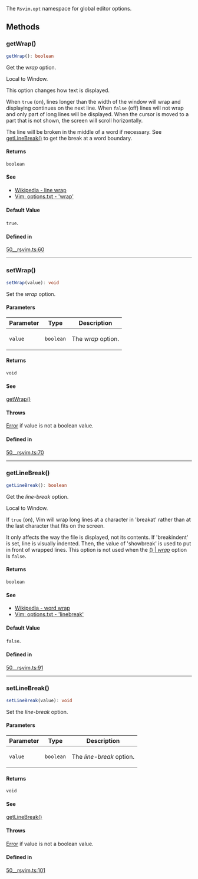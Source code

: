 The `Rsvim.opt` namespace for global editor options.

## Methods

### getWrap()

```ts
getWrap(): boolean
```

Get the _wrap_ option.

Local to Window.

This option changes how text is displayed.

When `true` (on), lines longer than the width of the window will wrap and
displaying continues on the next line. When `false` (off) lines will not wrap
and only part of long lines will be displayed. When the cursor is
moved to a part that is not shown, the screen will scroll horizontally.

The line will be broken in the middle of a word if necessary. See [getLineBreak()](RsvimOpt.md#getlinebreak)
to get the break at a word boundary.

#### Returns

`boolean`

#### See

 - [Wikipedia - line wrap](https://en.wikipedia.org/wiki/Line_wrap_and_word_wrap)
 - [Vim: options.txt - 'wrap'](https://vimhelp.org/options.txt.html#%27wrap%27)

#### Default Value

`true`.

#### Defined in

[50\_\_rsvim.ts:60](https://github.com/rsvim/rsvim/blob/71064d559cf34fd8e4f1a742d088269caba3c631/src/js/runtime/50__rsvim.ts#L60)

***

### setWrap()

```ts
setWrap(value): void
```

Set the _wrap_ option.

#### Parameters

<table>
<thead>
<tr>
<th>Parameter</th>
<th>Type</th>
<th>Description</th>
</tr>
</thead>
<tbody>
<tr>
<td>

`value`

</td>
<td>

`boolean`

</td>
<td>

The _wrap_ option.

</td>
</tr>
</tbody>
</table>

#### Returns

`void`

#### See

[getWrap()](RsvimOpt.md#getwrap)

#### Throws

[Error](https://developer.mozilla.org/docs/Web/JavaScript/Reference/Global_Objects/Error) if value is not a boolean value.

#### Defined in

[50\_\_rsvim.ts:70](https://github.com/rsvim/rsvim/blob/71064d559cf34fd8e4f1a742d088269caba3c631/src/js/runtime/50__rsvim.ts#L70)

***

### getLineBreak()

```ts
getLineBreak(): boolean
```

Get the _line-break_ option.

Local to Window.

If `true` (on), Vim will wrap long lines at a character in 'breakat' rather
than at the last character that fits on the screen.

It only affects the way the file is displayed, not its contents.
If 'breakindent' is set, line is visually indented. Then, the value
of 'showbreak' is used to put in front of wrapped lines. This option
is not used when the [() | _wrap_](RsvimOpt.md#getwrap) option is `false`.

#### Returns

`boolean`

#### See

 - [Wikipedia - word wrap](https://en.wikipedia.org/wiki/Line_wrap_and_word_wrap)
 - [Vim: options.txt - 'linebreak'](https://vimhelp.org/options.txt.html#%27linebreak%27)

#### Default Value

`false`.

#### Defined in

[50\_\_rsvim.ts:91](https://github.com/rsvim/rsvim/blob/71064d559cf34fd8e4f1a742d088269caba3c631/src/js/runtime/50__rsvim.ts#L91)

***

### setLineBreak()

```ts
setLineBreak(value): void
```

Set the _line-break_ option.

#### Parameters

<table>
<thead>
<tr>
<th>Parameter</th>
<th>Type</th>
<th>Description</th>
</tr>
</thead>
<tbody>
<tr>
<td>

`value`

</td>
<td>

`boolean`

</td>
<td>

The _line-break_ option.

</td>
</tr>
</tbody>
</table>

#### Returns

`void`

#### See

[getLineBreak()](RsvimOpt.md#getlinebreak)

#### Throws

[Error](https://developer.mozilla.org/docs/Web/JavaScript/Reference/Global_Objects/Error) if value is not a boolean value.

#### Defined in

[50\_\_rsvim.ts:101](https://github.com/rsvim/rsvim/blob/71064d559cf34fd8e4f1a742d088269caba3c631/src/js/runtime/50__rsvim.ts#L101)
